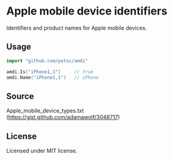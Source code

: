 # Apple mobile device identifiers

Identifiers and product names for Apple mobile devices.

## Usage

```go
import "github.com/petoc/amdi"
```

```go
amdi.Is("iPhone1,1")     // true
amdi.Name("iPhone1,1")   // iPhone
```

## Source

Apple_mobile_device_types.txt (https://gist.github.com/adamawolf/3048717)<br>

## License

Licensed under MIT license.

